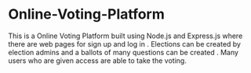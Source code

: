 # Online-Voting-Platform
This is a Online Voting Platform built using Node.js and Express.js where  there are web pages for sign up and log in . 
Elections can be created by election admins and a ballots of many questions can be created . Many users who are given access are able to take the voting.
